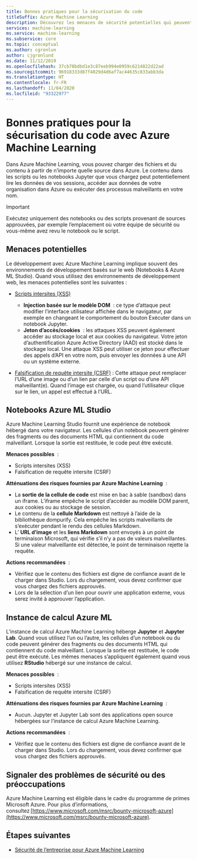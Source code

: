 ```yaml
---
title: Bonnes pratiques pour la sécurisation du code
titleSuffix: Azure Machine Learning
description: Découvrez les menaces de sécurité potentielles qui peuvent exister lors du développement pour Azure Machine Learning, les atténuation de risques et les meilleures pratiques.
services: machine-learning
ms.service: machine-learning
ms.subservice: core
ms.topic: conceptual
ms.author: cgronlun
author: cjgronlund
ms.date: 11/12/2019
ms.openlocfilehash: 37cb70bdbd1e3c87eeb994e0959c6214822d22ad
ms.sourcegitcommit: 96918333d87f4029d4d6af7ac44635c833abb3da
ms.translationtype: HT
ms.contentlocale: fr-FR
ms.lasthandoff: 11/04/2020
ms.locfileid: "93322977"
---
```

# <a name="secure-code-best-practices-with-azure-machine-learning"></a>Bonnes pratiques pour la sécurisation du code avec Azure Machine Learning

Dans Azure Machine Learning, vous pouvez charger des fichiers et du contenu à partir de n’importe quelle source dans Azure. Le contenu dans les scripts ou les notebooks Jupyter que vous chargez peut potentiellement lire les données de vos sessions, accéder aux données de votre organisation dans Azure ou exécuter des processus malveillants en votre nom.

> [!IMPORTANT]
> Exécutez uniquement des notebooks ou des scripts provenant de sources approuvées, par exemple l’emplacement où votre équipe de sécurité ou vous-même avez revu le notebook ou le script.

## <a name="potential-threats"></a>Menaces potentielles

Le développement avec Azure Machine Learning implique souvent des environnements de développement basés sur le web (Notebooks & Azure ML Studio). Quand vous utilisez des environnements de développement web, les menaces potentielles sont les suivantes :

* [Scripts intersites (XSS)](https://owasp.org/www-community/attacks/xss/)

    * __Injection basée sur le modèle DOM__  : ce type d’attaque peut modifier l’interface utilisateur affichée dans le navigateur, par exemple en changeant le comportement du bouton Exécuter dans un notebook Jupyter.
    * __Jeton d’accès/cookies__  : les attaques XSS peuvent également accéder au stockage local et aux cookies du navigateur. Votre jeton d’authentification Azure Active Directory (AAD) est stocké dans le stockage local. Une attaque XSS peut utiliser ce jeton pour effectuer des appels d’API en votre nom, puis envoyer les données à une API ou un système externe.

* [Falsification de requête intersite (CSRF)](https://owasp.org/www-community/attacks/csrf) : Cette attaque peut remplacer l’URL d’une image ou d’un lien par celle d’un script ou d’une API malveillant(e). Quand l’image est chargée, ou quand l’utilisateur clique sur le lien, un appel est effectué à l’URL.

## <a name="azure-ml-studio-notebooks"></a>Notebooks Azure ML Studio

Azure Machine Learning Studio fournit une expérience de notebook hébergé dans votre navigateur. Les cellules d’un notebook peuvent générer des fragments ou des documents HTML qui contiennent du code malveillant.  Lorsque la sortie est restituée, le code peut être exécuté.

__Menaces possibles__  :
* Scripts intersites (XSS)
* Falsification de requête intersite (CSRF)

__Atténuations des risques fournies par Azure Machine Learning__  :
* La __sortie de la cellule de code__ est mise en bac à sable (sandbox) dans un iframe. L’iframe empêche le script d’accéder au modèle DOM parent, aux cookies ou au stockage de session.
* Le contenu de la __cellule Markdown__ est nettoyé à l’aide de la bibliothèque dompurify. Cela empêche les scripts malveillants de s’exécuter pendant le rendu des cellules Markdown.
* L’ __URL d’image__ et les __liens Markdown__ sont envoyés à un point de terminaison Microsoft, qui vérifie s’il n’y a pas de valeurs malveillantes. Si une valeur malveillante est détectée, le point de terminaison rejette la requête.

__Actions recommandées__  :
* Vérifiez que le contenu des fichiers est digne de confiance avant de le charger dans Studio. Lors du chargement, vous devez confirmer que vous chargez des fichiers approuvés.
* Lors de la sélection d’un lien pour ouvrir une application externe, vous serez invité à approuver l’application.

## <a name="azure-ml-compute-instance"></a>Instance de calcul Azure ML

L’instance de calcul Azure Machine Learning héberge __Jupyter__ et __Jupyter Lab__. Quand vous utilisez l’un ou l’autre, les cellules d’un notebook ou du code peuvent générer des fragments ou des documents HTML qui contiennent du code malveillant. Lorsque la sortie est restituée, le code peut être exécuté. Les mêmes menaces s’appliquent également quand vous utilisez __RStudio__ hébergé sur une instance de calcul.

__Menaces possibles__  :
* Scripts intersites (XSS)
* Falsification de requête intersite (CSRF)

__Atténuations des risques fournies par Azure Machine Learning__  :
* Aucun. Jupyter et Jupyter Lab sont des applications open source hébergées sur l’instance de calcul Azure Machine Learning.

__Actions recommandées__  :
* Vérifiez que le contenu des fichiers est digne de confiance avant de le charger dans Studio. Lors du chargement, vous devez confirmer que vous chargez des fichiers approuvés.

## <a name="report-security-issues-or-concerns"></a>Signaler des problèmes de sécurité ou des préoccupations 

Azure Machine Learning est éligible dans le cadre du programme de primes Microsoft Azure. Pour plus d’informations, consultez [https://www.microsoft.com/msrc/bounty-microsoft-azure](https://www.microsoft.com/msrc/bounty-microsoft-azure).

## <a name="next-steps"></a>Étapes suivantes

* [Sécurité de l’entreprise pour Azure Machine Learning](concept-enterprise-security.md)